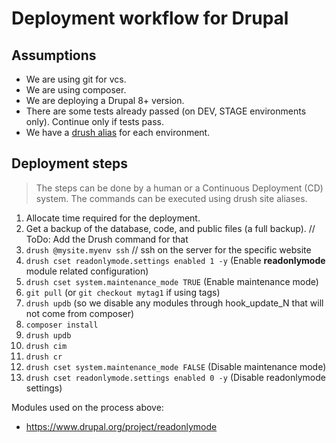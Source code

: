 # Deployment workflow for Drupal

## Assumptions

- We are using git for vcs.
- We are using composer.
- We are deploying a Drupal 8+ version.
- There are some tests already passed (on DEV, STAGE environments only). Continue only if tests pass.
- We have a [drush alias](https://www.drush.org/latest/site-aliases) for each environment.

## Deployment steps

> The steps can be done by a human or a Continuous Deployment (CD) system.
> The commands can be executed using drush site aliases.

1. Allocate time required for the deployment.
2. Get a backup of the database, code, and public files (a full backup). // ToDo: Add the Drush command for that
3. `drush @mysite.myenv ssh` // ssh on the server for the specific website
4. `drush cset readonlymode.settings enabled 1 -y` (Enable **readonlymode** module related configuration)
6. `drush cset system.maintenance_mode TRUE` (Enable maintenance mode)
7. `git pull` (or `git checkout mytag1` if using tags)
8. `drush updb` (so we disable any modules through hook_update_N that will not come from composer)
9. `composer install`
10. `drush updb`
11. `drush cim`
12. `drush cr`
13. `drush cset system.maintenance_mode FALSE` (Disable maintenance mode)
14. `drush cset readonlymode.settings enabled 0 -y` (Disable readonlymode settings)

Modules used on the process above:

- <https://www.drupal.org/project/readonlymode>
